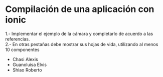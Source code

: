 # Compilación de una aplicación con ionic

1.- Implementar el ejemplo de la cámara y completarlo de acuerdo a las referencias.  
2.- En otras pestañas debe mostrar sus hojas de vida, utilizando al menos 10 componentes

- Chasi Alexis
- Guanoluisa Elvis
- Shiao Roberto
